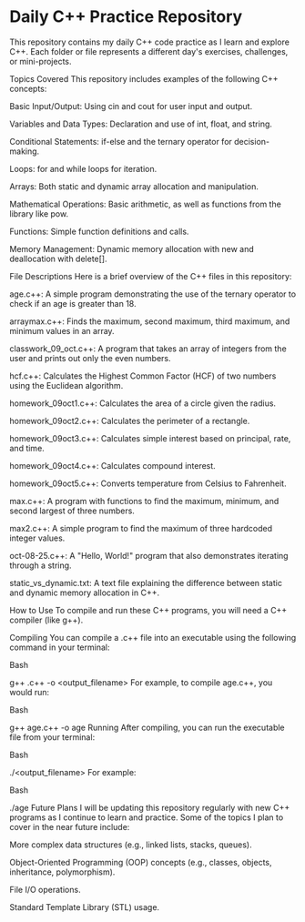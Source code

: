 # Daily C++ Practice Repository
This repository contains my daily C++ code practice as I learn and explore C++. Each folder or file represents a different day's exercises, challenges, or mini-projects.

Topics Covered
This repository includes examples of the following C++ concepts:

Basic Input/Output: Using cin and cout for user input and output.

Variables and Data Types: Declaration and use of int, float, and string.

Conditional Statements: if-else and the ternary operator for decision-making.

Loops: for and while loops for iteration.

Arrays: Both static and dynamic array allocation and manipulation.

Mathematical Operations: Basic arithmetic, as well as functions from the <cmath> library like pow.

Functions: Simple function definitions and calls.

Memory Management: Dynamic memory allocation with new and deallocation with delete[].

File Descriptions
Here is a brief overview of the C++ files in this repository:

age.c++: A simple program demonstrating the use of the ternary operator to check if an age is greater than 18.

arraymax.c++: Finds the maximum, second maximum, third maximum, and minimum values in an array.

classwork_09_oct.c++: A program that takes an array of integers from the user and prints out only the even numbers.

hcf.c++: Calculates the Highest Common Factor (HCF) of two numbers using the Euclidean algorithm.

homework_09oct1.c++: Calculates the area of a circle given the radius.

homework_09oct2.c++: Calculates the perimeter of a rectangle.

homework_09oct3.c++: Calculates simple interest based on principal, rate, and time.

homework_09oct4.c++: Calculates compound interest.

homework_09oct5.c++: Converts temperature from Celsius to Fahrenheit.

max.c++: A program with functions to find the maximum, minimum, and second largest of three numbers.

max2.c++: A simple program to find the maximum of three hardcoded integer values.

oct-08-25.c++: A "Hello, World!" program that also demonstrates iterating through a string.

static_vs_dynamic.txt: A text file explaining the difference between static and dynamic memory allocation in C++.

How to Use
To compile and run these C++ programs, you will need a C++ compiler (like g++).

Compiling
You can compile a .c++ file into an executable using the following command in your terminal:

Bash

g++ <filename>.c++ -o <output_filename>
For example, to compile age.c++, you would run:

Bash

g++ age.c++ -o age
Running
After compiling, you can run the executable file from your terminal:

Bash

./<output_filename>
For example:

Bash

./age
Future Plans
I will be updating this repository regularly with new C++ programs as I continue to learn and practice. Some of the topics I plan to cover in the near future include:

More complex data structures (e.g., linked lists, stacks, queues).

Object-Oriented Programming (OOP) concepts (e.g., classes, objects, inheritance, polymorphism).

File I/O operations.

Standard Template Library (STL) usage.

